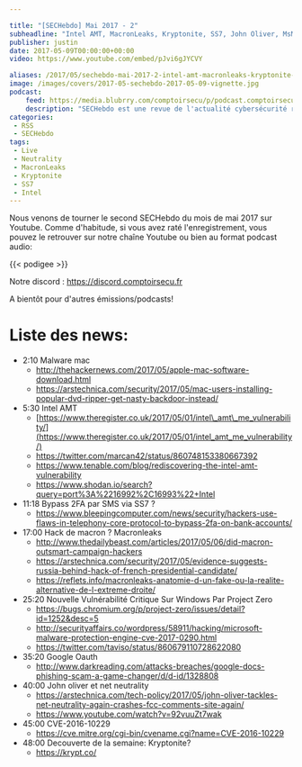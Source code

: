 ```yaml
---

title: "[SECHebdo] Mai 2017 - 2"
subheadline: "Intel AMT, MacronLeaks, Kryptonite, SS7, John Oliver, MsMpEng"
publisher: justin
date: 2017-05-09T00:00:00+00:00
video: https://www.youtube.com/embed/pJvi6gJYCVY

aliases: /2017/05/sechebdo-mai-2017-2-intel-amt-macronleaks-kryptonite-ss7-john-oliver-msmpeng/
image: /images/covers/2017-05-sechebdo-2017-05-09-vignette.jpg
podcast:
    feed: https://media.blubrry.com/comptoirsecu/p/podcast.comptoirsecu.fr/CSEC.SECHebdo.2017-05-09.mp3
    description: "SECHebdo est une revue de l'actualité cybersécurité réalisé en live sur Youtube, généralement le mardi soir."
categories:
 - RSS
 - SECHebdo
tags:
 - Live
 - Neutrality
 - MacronLeaks
 - Kryptonite
 - SS7
 - Intel
---
```



Nous venons de tourner le second SECHebdo du mois de mai 2017 sur Youtube. Comme d'habitude, si vous avez raté l'enregistrement, vous pouvez le retrouver sur notre chaîne Youtube ou bien au format podcast audio:

{{< podigee >}}

Notre discord : <https://discord.comptoirsecu.fr>

A bientôt pour d'autres émissions/podcasts!

# Liste des news:

  * 2:10 Malware mac
      * <http://thehackernews.com/2017/05/apple-mac-software-download.html>
      * <https://arstechnica.com/security/2017/05/mac-users-installing-popular-dvd-ripper-get-nasty-backdoor-instead/>
  * 5:30 Intel AMT
      * [https://www.theregister.co.uk/2017/05/01/intel\_amt\_me_vulnerability/](https://www.theregister.co.uk/2017/05/01/intel_amt_me_vulnerability/)
      * <https://twitter.com/marcan42/status/860748153380667392>
      * <https://www.tenable.com/blog/rediscovering-the-intel-amt-vulnerability>
      * <https://www.shodan.io/search?query=port%3A%2216992%2C16993%22+Intel>
  * 11:18 Bypass 2FA par SMS via SS7 ?
      * <https://www.bleepingcomputer.com/news/security/hackers-use-flaws-in-telephony-core-protocol-to-bypass-2fa-on-bank-accounts/>
  * 17:00 Hack de macron ? Macronleaks
      * <http://www.thedailybeast.com/articles/2017/05/06/did-macron-outsmart-campaign-hackers>
      * <https://arstechnica.com/security/2017/05/evidence-suggests-russia-behind-hack-of-french-presidential-candidate/>
      * <https://reflets.info/macronleaks-anatomie-d-un-fake-ou-la-realite-alternative-de-l-extreme-droite/>
  * 25:20 Nouvelle Vulnérabilité Critique Sur Windows Par Project Zero
      * <https://bugs.chromium.org/p/project-zero/issues/detail?id=1252&desc=5>
      * <http://securityaffairs.co/wordpress/58911/hacking/microsoft-malware-protection-engine-cve-2017-0290.html>
      * <https://twitter.com/taviso/status/860679110728622080>
  * 35:20 Google Oauth
      * <http://www.darkreading.com/attacks-breaches/google-docs-phishing-scam-a-game-changer/d/d-id/1328808>
  * 40:00 John oliver et net neutrality
      * <https://arstechnica.com/tech-policy/2017/05/john-oliver-tackles-net-neutrality-again-crashes-fcc-comments-site-again/>
      * <https://www.youtube.com/watch?v=92vuuZt7wak>
  * 45:00 CVE-2016-10229
      * <https://cve.mitre.org/cgi-bin/cvename.cgi?name=CVE-2016-10229>
  * 48:00 Decouverte de la semaine: Kryptonite?
      * <https://krypt.co/>
